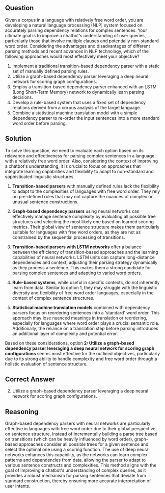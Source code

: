 ## Question

Given a corpus in a language with relatively free word order, you are developing a natural language processing (NLP) system focused on accurately parsing dependency relations for complex sentences. Your ultimate goal is to improve a chatbot's understanding of user queries, particularly those that involve multiple clauses and potentially non-standard word order. Considering the advantages and disadvantages of different parsing methods and recent advances in NLP technology, which of the following approaches would most effectively meet your objective?

1. Implement a traditional transition-based dependency parser with a static set of manually defined parsing rules.
2. Utilize a graph-based dependency parser leveraging a deep neural network for scoring graph configurations.
3. Employ a transition-based dependency parser enhanced with an LSTM (Long Short-Term Memory) network to dynamically learn parsing decisions.
4. Develop a rule-based system that uses a fixed set of dependency relations derived from a corpus analysis of the target language.
5. Combine a statistical machine translation model with a simple dependency parser to re-order the input sentences into a more standard word order before parsing.

## Solution

To solve this question, we need to evaluate each option based on its relevance and effectiveness for parsing complex sentences in a language with a relatively free word order. Also, considering the context of improving a chatbot's understanding, it is crucial to focus on approaches that integrate learning capabilities and flexibility to adapt to non-standard and sophisticated linguistic structures.

1. **Transition-based parsers** with manually defined rules lack the flexibility to adapt to the complexities of languages with free word order. They rely on pre-defined rules that may not capture the nuances of complex or unusual sentence constructions.

2. **Graph-based dependency parsers** using neural networks can effectively manage sentence complexity by evaluating all possible tree structures and selecting the most likely one based on learned scoring metrics. Their global view of sentence structure makes them particularly suitable for languages with free word orders, as they are not as constrained by the sequential processing of transitions.

3. **Transition-based parsers with LSTM networks** offer a balance between the efficiency of transition-based approaches and the learning capabilities of neural networks. LSTM units can capture long-distance dependencies and context, adjusting their parsing strategy dynamically as they process a sentence. This makes them a strong candidate for parsing complex sentences and adapting to varied word orders.

4. **Rule-based systems**, while useful in specific contexts, do not inherently learn from data. Similar to option 1, they may struggle with the linguistic diversity and flexibility of free word order languages, especially in the context of complex sentence structures.

5. **Statistical machine translation models** combined with dependency parsers focus on reordering sentences into a 'standard' word order. This approach may lose nuanced meanings in translation or reordering, especially for languages where word order plays a crucial semantic role. Additionally, the reliance on a translation step before parsing introduces an additional layer of complexity and potential error.

Based on these considerations, option **2: Utilize a graph-based dependency parser leveraging a deep neural network for scoring graph configurations** seems most effective for the outlined objectives, particularly due to its strong ability to handle complexity and free word order through a holistic evaluation of sentence structure.

## Correct Answer

2. Utilize a graph-based dependency parser leveraging a deep neural network for scoring graph configurations.

## Reasoning

Graph-based dependency parsers with neural networks are particularly effective in languages with free word order due to their global perspective on sentence structure. Instead of incrementally building a parse tree based on transitions (which can be heavily influenced by word order), graph-based approaches consider all possible trees for a given sentence and select the optimal one using a scoring function. The use of deep neural networks enhances this capability, as the networks can learn complex patterns and dependencies from data, allowing the parser to adapt to various sentence constructs and complexities. This method aligns with the goal of improving a chatbot's understanding of complex queries, as it provides a robust mechanism for parsing sentences that deviate from standard construction, thereby ensuring more accurate interpretation of user intents.